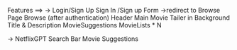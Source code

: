 Features ==> 
 → Login/Sign Up
    Sign In /Sign up Form
      →redirect to Browse Page
         Browse (after authentication)
          Header
         Main Movie
Tailer in Background
Title & Description
MovieSuggestions
MovieLists * N

→ NetflixGPT
    Search Bar
    Movie Suggestions 
